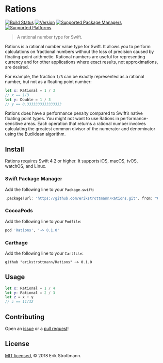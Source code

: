 # Rations

[![Build Status](https://img.shields.io/travis/erikstrottmann/Rations.svg)](https://travis-ci.org/erikstrottmann/Rations)
[![Version](https://img.shields.io/cocoapods/v/Rations.svg?label=version)](https://github.com/erikstrottmann/Rations/releases)
[![Supported Package Managers](https://img.shields.io/badge/supports-SwiftPM%20%7C%20CocoaPods%20%7C%20Carthage-orange.svg)](#install)
[![Supported Platforms](https://img.shields.io/badge/platforms-iOS%20%7C%20macOS%20%7C%20tvOS%20%7C%20watchOS%20%7C%20Linux-lightgrey.svg)](#install)

> A rational number type for Swift.

Rations is a rational number value type for Swift. It allows you to perform calculations on fractional numbers without the loss of precision caused by floating-point arithmetic. Rational numbers are useful for representing currency and for other applications where exact results, not approximations, are desired.

For example, the fraction `1/3` can be exactly represented as a rational number, but not as a floating point number:

```swift
let x: Rational = 1 / 3
// x == 1/3
let y: Double = 1 / 3
// y == 0.3333333333333333
```

Rations does have a performance penalty compared to Swift’s native floating point types. You might not want to use Rations in performance-sensitive areas. Each operation that returns a rational number involves calculating the greatest common divisor of the numerator and denominator using the Euclidean algorithm.

## Install

Rations requires Swift 4.2 or higher. It supports iOS, macOS, tvOS, watchOS, and Linux.

### Swift Package Manager

Add the following line to your `Package.swift`:
```swift
.package(url: "https://github.com/erikstrottmann/Rations.git", from: "0.1.0"),
```

### CocoaPods

Add the following line to your `Podfile`:
```ruby
pod 'Rations', '~> 0.1.0'
```

### Carthage

Add the following line to your `Cartfile`:
```
github "erikstrottmann/Rations" ~> 0.1.0
```

## Usage

```swift
let x: Rational = 1 / 4
let y: Rational = 2 / 3
let z = x + y
// z == 11/12
```

## Contributing

Open an [issue](https://github.com/erikstrottmann/Rations/issues) or a [pull request](https://github.com/erikstrottmann/Rations/pulls)!

## License

[MIT licensed](LICENSE.md), © 2018 Erik Strottmann.
